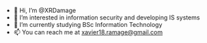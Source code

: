 - 👋 Hi, I’m @XRDamage
- 👀 I’m interested in information security and developing IS systems
- 🌱 I’m currently studying BSc Information Technology
- 📫 You can reach me at xavier18.ramage@gmail.com

<!---
XRDamage/XRDamage is a ✨ special ✨ repository because its `README.md` (this file) appears on your GitHub profile.
You can click the Preview link to take a look at your changes.
--->
